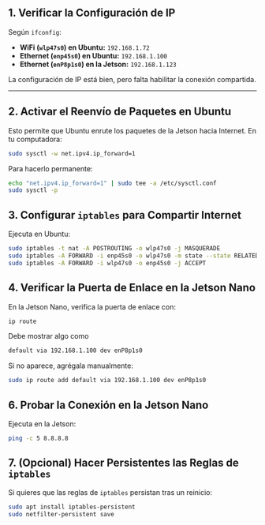 ## **1. Verificar la Configuración de IP**

Según `ifconfig`:

- **WiFi (`wlp47s0`) en Ubuntu:** `192.168.1.72`
- **Ethernet (`enp45s0`) en Ubuntu:** `192.168.1.100`
- **Ethernet (`enP8p1s0`) en la Jetson:** `192.168.1.123`

La configuración de IP está bien, pero falta habilitar la conexión compartida.

---

## **2. Activar el Reenvío de Paquetes en Ubuntu**

Esto permite que Ubuntu enrute los paquetes de la Jetson hacia Internet.
En tu computadora:
``` bash
sudo sysctl -w net.ipv4.ip_forward=1
```
Para hacerlo permanente:
``` bash
echo "net.ipv4.ip_forward=1" | sudo tee -a /etc/sysctl.conf
sudo sysctl -p
```

## **3. Configurar `iptables` para Compartir Internet**

Ejecuta en Ubuntu:
``` bash
sudo iptables -t nat -A POSTROUTING -o wlp47s0 -j MASQUERADE
sudo iptables -A FORWARD -i enp45s0 -o wlp47s0 -m state --state RELATED,ESTABLISHED -j ACCEPT
sudo iptables -A FORWARD -i wlp47s0 -o enp45s0 -j ACCEPT
```
## **4. Verificar la Puerta de Enlace en la Jetson Nano**

En la Jetson Nano, verifica la puerta de enlace con:
``` bash
ip route
```
Debe mostrar algo como
``` bash
default via 192.168.1.100 dev enP8p1s0
```
Si no aparece, agrégala manualmente:
``` bash
sudo ip route add default via 192.168.1.100 dev enP8p1s0
```
## **6. Probar la Conexión en la Jetson Nano**

Ejecuta en la Jetson:
``` bash
ping -c 5 8.8.8.8
```
## **7. (Opcional) Hacer Persistentes las Reglas de `iptables`**

Si quieres que las reglas de `iptables` persistan tras un reinicio:
``` bash
sudo apt install iptables-persistent
sudo netfilter-persistent save
```

